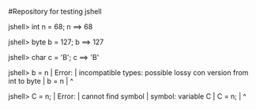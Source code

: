 #Repository for testing jshell

jshell> int n = 68;
n ==> 68

jshell> byte b = 127;
b ==> 127

jshell> char c = 'B';
c ==> 'B'

jshell> b = n
|  Error:
|  incompatible types: possible lossy con
version from int to byte
|  b = n
|      ^

jshell> C = n;
|  Error:
|  cannot find symbol
|    symbol:   variable C
|  C = n;
|  ^
